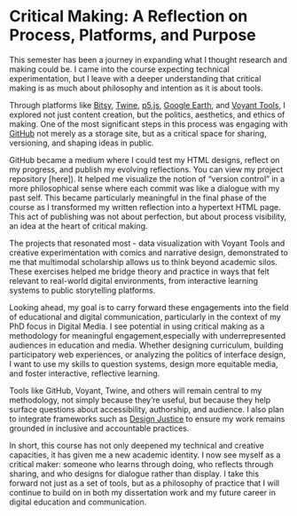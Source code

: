 # Critical Making: A Reflection on Process, Platforms, and Purpose

This semester has been a journey in expanding what I thought research and making could be. I came into the course expecting technical experimentation, but I leave with a deeper understanding that critical making is as much about philosophy and intention as it is about tools.

Through platforms like [Bitsy](https://make.bitsy.org/), [Twine](https://twinery.org/), [p5.js](https://p5js.org/), [Google Earth](https://earth.google.com/), and [Voyant Tools](https://voyant-tools.org/), I explored not just content creation, but the politics, aesthetics, and ethics of making. One of the most significant steps in this process was engaging with [GitHub](https://github.com/) not merely as a storage site, but as a critical space for sharing, versioning, and shaping ideas in public.

GitHub became a medium where I could test my HTML designs, reflect on my progress, and publish my evolving reflections. You can view my project repository [here]). It helped me visualize the notion of “version control” in a more philosophical sense where each commit was like a dialogue with my past self. This became particularly meaningful in the final phase of the course as I transformed my written reflection into a hypertext HTML page. This act of publishing was not about perfection, but about process visibility, an idea at the heart of critical making.

The projects that resonated most - data visualization with Voyant Tools and creative experimentation with comics and narrative design, demonstrated to me that multimodal scholarship allows us to think beyond academic silos. These exercises helped me bridge theory and practice in ways that felt relevant to real-world digital environments, from interactive learning systems to public storytelling platforms.

Looking ahead, my goal is to carry forward these engagements into the field of educational and digital communication, particularly in the context of my PhD focus in Digital Media. I see potential in using critical making as a methodology for meaningful engagement,especially with underrepresented audiences in education and media. Whether designing curriculum, building participatory web experiences, or analyzing the politics of interface design, I want to use my skills to question systems, design more equitable media, and foster interactive, reflective learning.

Tools like GitHub, Voyant, Twine, and others will remain central to my methodology, not simply because they’re useful, but because they help surface questions about accessibility, authorship, and audience. I also plan to integrate frameworks such as [Design Justice](https://design-justice.pubpub.org/) to ensure my work remains grounded in inclusive and accountable practices.

In short, this course has not only deepened my technical and creative capacities, it has given me a new academic identity. I now see myself as a critical maker: someone who learns through doing, who reflects through sharing, and who designs for dialogue rather than display. I take this forward not just as a set of tools, but as a philosophy of practice that I will continue to build on in both my dissertation work and my future career in digital education and communication.
